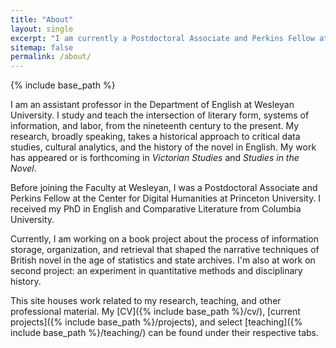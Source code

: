 ```yaml
---
title: "About" 
layout: single
excerpt: "I am currently a Postdoctoral Associate and Perkins Fellow at the Center for Digital Humanities at Princeton University. "
sitemap: false
permalink: /about/
---
```

{% include base_path %}

I am an assistant professor in the Department of English at Wesleyan University. I study and teach the intersection of literary form, systems of information, and labor, from the nineteenth century to the present. My research, broadly speaking, takes a historical approach to critical data studies, cultural analytics, and the history of the novel in English. My work has appeared or is forthcoming in *Victorian Studies* and *Studies in the Novel*.

Before joining the Faculty at Wesleyan, I was a Postdoctoral Associate and Perkins Fellow at the Center for Digital Humanities at Princeton University. I received my PhD in English and Comparative Literature from Columbia University.

Currently, I am working on a book project about the process of information storage, organization, and retrieval that shaped the narrative techniques of British novel in the age of statistics and state archives. I'm also at work on second project: an experiment in quantitative methods and disciplinary history.

This site houses work related to my research, teaching, and other professional material. My [CV]({% include base_path %}/cv/), [current projects]({% include base_path %}/projects), and select [teaching]({% include base_path %}/teaching/) can be found under their respective tabs.
